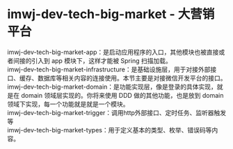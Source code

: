 # imwj-dev-tech-big-market - 大营销平台

imwj-dev-tech-big-market-app：是启动应用程序的入口，其他模块也被直接或者间接的引入到 app 模块下，这样才能被 Spring 扫描加载。  
imwj-dev-tech-big-market-infrastructure：是基础设施层，用于对接外部接口、缓存、数据库等相关内容的连接使用。本节主要是对接微信开发平台的接口。  
imwj-dev-tech-big-market-domain：是功能实现层，像是登录的具体实现，就是在 domain 领域层实现的。你将来使用 DDD 做的其他功能，也是放到 domain 领域下实现，每一个功能就是就是一个模块。  
imwj-dev-tech-big-market-trigger：调用http外部接口、定时任务、监听器触发等  
imwj-dev-tech-big-market-types：用于定义基本的类型、枚举、错误码等内容。 


